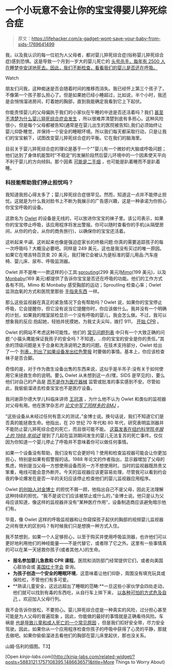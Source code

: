# 一个小玩意不会让你的宝宝得婴儿猝死综合症

> 原文：<https://lifehacker.com/a-gadget-wont-save-your-baby-from-sids-1769641499>

我，以及我认识的每一位初为人父母者，都对婴儿猝死综合症(俗称婴儿猝死综合症)感到恐惧。这是导致一个月到一岁大的婴儿死亡的 [头号杀手，每年有 2500 人在睡梦中安详地死去。因此，我们不断检查，看看我们的婴儿是否还在呼吸。](http://kidshealth.org/en/parents/sids.html)

Watch

朋友们问我，这种痴迷是否会随着时间的推移而消失。我已经怀上第三个孩子了，不像第一个孩子那么担心了。但是如果她已经小睡超过，比如说，半个小时，我还是会悄悄溜进房间，盯着她的胸部，直到我能确定我看到它上下起伏。

你能责怪婴儿的父母偏执于我们的小家伙在午睡的中途是否还活着吗？我们 [甚至不清楚为什么婴儿猝死综合症会发生](https://www.nichd.nih.gov/sts/campaign/science/Pages/default.aspx) ，所以很难弄清楚到底有多担心。这种风险很小，但是每个父母都被告知(通常是在婴儿出生的医院被告知),我们必须始终让婴儿仰卧睡觉，并保持一个安全的睡眠环境。所以我们每天都采取行动，只是让我们的宝宝躺下，试图改变婴儿猝死综合症的平衡。它在我们的脑海里。

目前关于婴儿猝死综合症的理论是基于一个""婴儿有一个微妙的大脑或呼吸问题；他们达到了身体机能暂时“不稳定”的发展阶段然后婴儿环境中的一个因素使天平向不利于婴儿的方向倾斜。那个因素 [可能是二手烟](http://www.cdc.gov/tobacco/data_statistics/fact_sheets/secondhand_smoke/health_effects/) ，也可能是趴着睡而不是趴着睡。

### 科技能帮助我们停止担忧吗？

我知道我担心得太多了；婴儿猝死综合症很罕见。然而，知道这一点并不能停止担忧。这就是为什么我对脸书上不断为我展示的广告感兴趣，这是一种承诺为你担心你宝宝呼吸的设备。

这款名为 [Owlet](http://www.owletcare.com/) 的设备是无线的，可以放进你宝宝的袜子里。该公司表示，如果你的宝宝停止呼吸，该应用程序将发出警报。你可以随时查看你的手机(从隔壁房间，从你的约会，从你的商务旅行)，以确保你的宝宝还活着。

这听起来*牛逼*。这听起来也像是强迫症家长的终极问题:你真的需要追踪孩子的每一次呼吸吗？大概没必要吧。同样是 249 美元，这也是我没有买过的唯一原因。如果它在塔吉特百货卖 20 美元，我打赌它会被认为是标准的婴儿用品:汽车座椅、婴儿床、尿布、呼吸监测器。

Owlet 并不是唯一一款这样的小工具:[sprouting](http://www.sproutling.com/)(299 美元)[Mimo](http://mimobaby.com/)(199 美元)，以及[Monbaby](https://monbaby.com/)(169 美元)都提供了告诉你宝宝是否还在呼吸的功能。他们的工作方式各有不同。Mimo 和 Monbaby 感受胸部的运动；Sproutling 检查心率；Owlet 监测血氧的方式和医院里那些 [手指夹东西](https://en.wikipedia.org/wiki/Pulse_oximetry) 一样。

那么这些监视器在真正的紧急情况下会有帮助吗？Owlet 说，如果你的宝宝停止呼吸，它会提醒你，但它没有说当它提醒你时，你应该做什么。我并没有一个明确的计划，如果我的暗室尿检显示一个没有呼吸的婴儿，我会怎么做。不过，我可以想象我的反应:抱起她，轻拍并抚摸她，为我丈夫尖叫，拨打 911， [开始 CPR](http://depts.washington.edu/learncpr/infantcpr.html) 。

Owlet 的网站不考虑这种可能性。他们的 [常见问题列表](http://www.owletcare.com/faq/) 中只有一个大致正确的问题:“小猫头鹰能保证我孩子的安全吗？不知道，...你的宝宝的安全是你的责任。”其余的顶级问题是关于合身和洗涤说明之类的问题。在技术支持部分，Owlet 给出了一个 [列表，列出了如果设备发出红色警报](https://support.owletcare.com/hc/en-us/articles/203317319-The-Base-Station-Is-Alerting-Red-Flashing-Light-Alarm-Sounding-) 时要做的事情。基本上，你应该检查袜子是否合脚。

奇怪的是，对于作为救生设备出售的东西来说，这似乎是半吊子:没有关于如何使用它来拯救生命的说明。要么 Owlet 从未想到这一点(嘿，SIDS 是罕见的)，要么他们对自己的产品是 [而不是作为医疗器械](https://support.owletcare.com/hc/en-us/articles/204360585-Special-Note-For-Medical-Needs-Babies) 监管或批准的事实感到不安。尽管如此，我偷偷溜进去检查宝宝也不是医疗设备。

我问谢菲尔德大学儿科临床讲师 [王冠淇](https://www.researchgate.net/profile/David_King41) ，为什么他不认为 Owlet 和类似的监视器对父母有用。他在医学杂志*的 [论文中写了同样多的 BMJ](http://www.bmj.com/content/349/bmj.g6639)* 。

“这些设备从未经过任何有意义的测试，”金博士说。换句话说，我们不知道它们是否真的能拯救生命。他指出，在 20 世纪 70 年代和 80 年代，研究表明监测器并不能防止婴儿猝死综合症的死亡，而且很可能不能。 [这篇发表在纽约科学院*年报上的 1988 年综述*](http://onlinelibrary.wiley.com/doi/10.1111/j.1749-6632.1988.tb37246.x/abstract) 提到了几起在监测期间发生的婴儿无法复苏的死亡事件。仅仅因为你知道一个婴儿停止了呼吸并不意味着你可以做任何事情。

如果一个设备没有帮助，我们没有它会更好吗？使用和检查监视器可能会让你更加担心，特别是如果有假警报的话。1988 年论文的作者指出，显示器增加了父母的焦虑，特别是当父母一方想使用设备而另一方不想使用时。当时的监视器既昂贵又笨重，电线可能会意外断开。今天的监视器应该更容易处理，尽管我可以看到约会夜的争论爆发在是否一半的夫妇应该停止检查他们的婴儿监视器应用程序。

Owlet [的创始人对金博士](http://www.cbc.ca/news/business/baby-monitor-maker-says-non-parent-expert-can-t-relate-1.2852235) 的担忧不屑一顾，他指出自己不是父母，因此无法理解这种持续的担忧。“我不是说它们应该被禁止或什么的，”金博士说。他只是认为父母应该知道，像这样的监视器并没有“某种医疗作用”，设备制造商应该避免暗示他们有。

毕竟，像 Owlet 这样的呼吸监视器和让你窥探孩子起伏的胸部的视频婴儿监视器之间有很大的区别吗？有时候我们只是想换一种方式入住。

我不禁想到，如果一个人足够担心，以至于购买并使用呼吸监测器，也许他们可以更好地利用他们的神经能量——不是代替它，或者除了它之外。这里有一些事情真的可以在某一天拯救你孩子(或者其他人)的生命。

*   **报名参加婴儿急救和 CPR 课程**。医院和消防部门经常提供它们，或者向美国心脏协会或 [美国红十字会](http://www.redcross.org/ux/take-a-class) 查询。
*   **为孩子创造一个安全的睡眠环境**，这意味着让他们仰卧，周围没有填充玩具或保险杠，不管他们有多可爱。
*   **熟读儿童安全，这远远超出了睡眠的范畴:**一旦这些小家伙学会四处走动，他们就可以找到有毒的东西吃，从自行车上摔下来， [以各种可怕的方式危及自己](https://www.safekids.org/infantsafety) 。欢迎加入父母行列。

我不会告诉你放松，不要担心。婴儿猝死综合症是一种真实的风险，过分担心甚至可能是为人父母的普遍现象 。因此，你能做的最好的事情就是正确看待风险。车祸是 [也是导致儿童和成人死亡的一个常见原因](http://vitals.lifehacker.com/this-chart-shows-you-how-you-ll-probably-die-1766408098) ，但是我们扣好安全带，尽力安全驾驶。因此，如果你从一个应用程序检查你孩子的呼吸中获得了心灵的平静，那就去做吧。如果你偷偷溜进去看他们的胸部在婴儿床里起伏，那也没关系。

山姆·伍利的插图。T3】

[Open *kinja-labs.com*](http://kinja-labs.com/related-widget/?posts=5883121,1757108395,1486636571&title=More Things to Worry About)